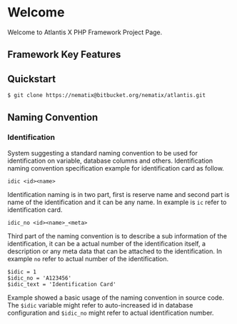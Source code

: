 # Welcome

Welcome to Atlantis X PHP Framework Project Page. 

## Framework Key Features


## Quickstart

```
$ git clone https://nematix@bitbucket.org/nematix/atlantis.git
```

## Naming Convention

### Identification

System suggesting a standard naming convention to be used for identification on variable, database columns and others. Identification naming convention specification example for identification card as follow.

```
idic <id><name>
```

Identification naming is in two part, first is reserve name <id> and second part is name of the identification and it can be any name. In example is `ic` refer to identification card.

```
idic_no <id><name>_<meta>
```

Third part of the naming convention is to describe a sub information of the identification, it can be a actual number of the identification itself, a description or any meta data that can be attached to the identification. In example `no` refer to actual number of the identification.

```
$idic = 1
$idic_no = 'A123456'
$idic_text = 'Identification Card'
```

Example showed a basic usage of the naming convention in source code. The `$idic` variable might refer to auto-increased id in database configuration and `$idic_no` might refer to actual identification number.